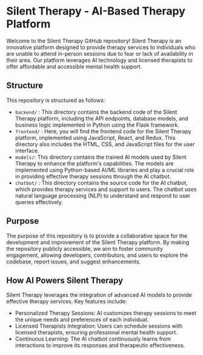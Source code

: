 # Silent Therapy - AI-Based Therapy Platform
Welcome to the Silent Therapy GitHub repository! Silent Therapy is an innovative platform designed to provide therapy services to individuals who are unable to attend in-person sessions due to fear or lack of availability in their area. Our platform leverages AI technology and licensed therapists to offer affordable and accessible mental health support.

## Structure
This repository is structured as follows:

- `backend/`  : This directory contains the backend code of the Silent Therapy platform, including the API endpoints, database models, and business logic implemented in Python using the Flask framework.
- `frontend/` : Here, you will find the frontend code for the Silent Therapy platform, implemented using JavaScript, React, and Redux. This directory also includes the HTML, CSS, and JavaScript files for the user interface.
- `models/`: This directory contains the trained AI models used by Silent Therapy to enhance the platform's capabilities. The models are implemented using Python-based AI/ML libraries and play a crucial role in providing effective therapy sessions through the AI chatbot.
- `chatbot/` : This directory contains the source code for the AI chatbot, which provides therapy services and support to users. The chatbot uses natural language processing (NLP) to understand and respond to user queries effectively.

## Purpose
The purpose of this repository is to provide a collaborative space for the development and improvement of the Silent Therapy platform. By making the repository publicly accessible, we aim to foster community engagement, allowing developers, contributors, and users to explore the codebase, report issues, and suggest enhancements.

## How AI Powers Silent Therapy
Silent Therapy leverages the integration of advanced AI models to provide effective therapy services. Key features include:

- Personalized Therapy Sessions: AI customizes therapy sessions to meet the unique needs and preferences of each individual.
- Licensed Therapists Integration: Users can schedule sessions with licensed therapists, ensuring professional mental health support.
- Continuous Learning: The AI chatbot continuously learns from interactions to improve its responses and therapeutic effectiveness.

